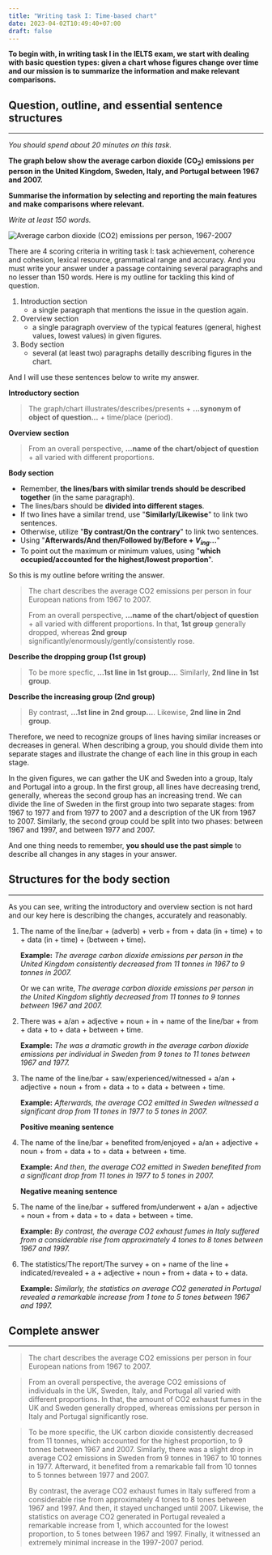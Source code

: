 ```yaml
---
title: "Writing task I: Time-based chart"
date: 2023-04-02T10:49:40+07:00
draft: false
---
```


**To begin with, in writing task I in the IELTS exam, we start with dealing with basic question types: given a chart whose figures change over time and our mission is to summarize the information and make relevant comparisons.**

## Question, outline, and essential sentence structures
---
*You should spend about 20 minutes on this task.*

**The graph below show the average carbon dioxide ($\text{CO}_\text{2}$) emissions per person in the United Kingdom, Sweden, Italy, and Portugal between 1967 and 2007.** 

**Summarise the information by selecting and reporting the main features and make comparisons where relevant.**

*Write at least 150 words.*

![Average carbon dioxide (CO2) emissions per person, 1967-2007](/media/image/ielts/writing_task_i/average_carbon_dioxide_emissions_per_person.jpg)

There are 4  scoring criteria in writing task I: task achievement, coherence and cohesion, lexical resource, grammatical range and accuracy. And you must write your answer under a passage containing several paragraphs and no lesser than 150 words. Here is my outline for tackling this kind of question.

1. Introduction section
    - a single paragraph that mentions the issue in the question again.
2. Overview section
   - a single paragraph overview of the typical features (general, highest values, lowest values) in given figures. 
3. Body section
   - several (at least two) paragraphs detailly describing figures in the chart.

And I will use these sentences below to write my answer.

**Introductory section**
> The graph/chart illustrates/describes/presents + **...synonym of object of question...** + time/place (period). 

**Overview section**
> From an overall perspective, **...name of the chart/object of question** + all varied with different proportions.

**Body section**
    
  - Remember, **the lines/bars with similar trends should be described together** (in the same paragraph).
  - The lines/bars should be **divided into different stages**.
  - If two lines have a similar trend, use "**Similarly/Likewise**" to link two sentences.
  - Otherwise, utilize "**By contrast/On the contrary**" to link two sentences.
  - Using "**Afterwards/And then/Followed by/Before + $V_{ing}$...**"
  - To point out the maximum or minimum values, using "**which occupied/accounted for the highest/lowest proportion**".


So this is my outline before writing the answer.
>  The chart describes the average CO2 emissions per person in four European nations from 1967 to 2007.
>
> From an overall perspective, **...name of the chart/object of question** + all varied with different proportions. In that, **1st group** generally dropped, whereas **2nd group** significantly/enormously/gently/consistently rose.   

**Describe the dropping group (1st group)**
> To be more specfic, **...1st line in 1st group...**. Similarly, **2nd line in 1st group**.
>
**Describe the increasing group (2nd group)**
> By contrast, **...1st line in 2nd group...**. Likewise, **2nd line in 2nd group**.

Therefore, we need to recognize groups of lines having similar increases or decreases in general. When describing a group, you should divide them into separate stages and illustrate the change of each line in this group in each stage.

In the given figures, we can gather the UK and Sweden into a group, Italy and Portugal into a group. In the first group, all lines have decreasing trend, generally, whereas the second group has an increasing trend. We can divide the line of Sweden in the first group into two separate stages: from 1967 to 1977 and from 1977 to 2007 and a description of the UK from 1967 to 2007. Similarly, the second group could be split into two phases: between 1967 and 1997, and between 1977 and 2007.

And one thing needs to remember, **you should use the past simple** to describe all changes in any stages in your answer.

## Structures for the body section
---
As you can see, writing the introductory and overview section is not hard and our key here is describing the changes, accurately and reasonably.

1. The name of the line/bar + (adverb) + verb + from + data (in + time) + to + data (in + time) + (between + time).

   **Example:** *The average carbon dioxide emissions per person in the United Kingdom consistently decreased from 11 tonnes in 1967 to 9 tonnes in 2007.*
   
   Or we can write, *The average carbon dioxide emissions per person in the United Kingdom slightly decreased from 11 tonnes to 9 tonnes between 1967 and 2007.*

2. There was + a/an + adjective + noun + in + name of the line/bar + from + data + to + data + between + time.

   **Example:** *The was a dramatic growth in the average carbon dioxide emissions per individual in Sweden from 9 tones to 11 tones between 1967 and 1977.*

3. The name of the line/bar + saw/experienced/witnessed + a/an + adjective + noun + from + data + to + data + between + time.

   **Example:** *Afterwards, the average CO2 emitted in Sweden witnessed a significant drop from 11 tones in 1977 to 5 tones in 2007.*

   **Positive meaning sentence**
4. The name of the line/bar + benefited from/enjoyed + a/an + adjective + noun + from + data + to + data + between + time.

   **Example:** *And then, the average CO2 emitted in Sweden benefited from a significant drop from 11 tones in 1977 to 5 tones in 2007.*

   **Negative meaning sentence**
5. The name of the line/bar + suffered from/underwent + a/an +  adjective + noun + from + data + to + data + between + time.

   **Example:** *By contrast, the average CO2 exhaust fumes in Italy suffered from a considerable rise from approximately 4 tones to 8 tones between 1967 and 1997.*


6. The statistics/The report/The survey + on + name of the line + indicated/revealed + a + adjective + noun + from + data + to + data.

   **Example:** *Similarly, the statistics on average CO2 generated in Portugal revealed a remarkable increase from 1 tone to 5 tones between 1967 and 1997.*


## Complete answer
---

> The chart describes the average CO2 emissions per person in four European nations from 1967 to 2007.
>

> From an overall perspective, the average CO2 emissions of individuals in the UK, Sweden, Italy, and Portugal all varied with different proportions. In that, the amount of CO2 exhaust fumes in the UK and Sweden generally dropped, whereas emissions per person in Italy and Portugal significantly rose.
>

> To be more specific, the UK carbon dioxide consistently decreased from 11 tonnes, which accounted for the highest proportion, to 9 tonnes between 1967 and 2007. Similarly, there was a slight drop in average CO2 emissions in Sweden from 9 tonnes in 1967 to 10 tonnes in 1977. Afterward, it benefited from a remarkable fall from 10 tonnes to 5 tonnes between 1977 and 2007. 
>
> By contrast, the average CO2 exhaust fumes in Italy suffered from a considerable rise from approximately 4 tones to 8 tones between 1967 and 1997. And then, it stayed unchanged until 2007. Likewise, the statistics on average CO2 generated in Portugal revealed a remarkable increase from 1, which accounted for the lowest proportion, to 5 tones between 1967 and 1997. Finally, it witnessed an extremely minimal increase in the 1997-2007 period.